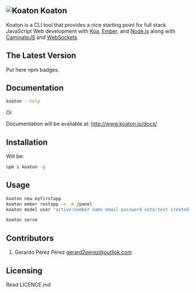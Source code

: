 ![Koaton](URL "bin/koaton-char.png") Koaton 
-----------
Koaton is a CLI tool that provides a nice starting point for full stack JavaScript Web development with [Koa](http://koajs.com/), [Ember](http://emberjs.com/), and [Node.js](http://www.nodejs.org/) along with [CaminateJS](http://www.camintejs.com/) and [WebSockets](https://developer.mozilla.org/en/docs/WebSockets).

  The Latest Version
  ------------------

  Put here npm badges.

## Documentation

```bash
koaton --help
```
Or

Documentation will be avaliable at:
<http://www.koaton.io/docs/>

## Installation

  Will be:
  ```bash
  npm i koaton -g
  ```

## Usage
```bash
koaton new myfirstapp
koaton ember restapp -n -m /panel
koaton model user "active:number name email password note:text created:date"

koaton serve
```

## Contributors

1. Gerardo Pérez Pérez <gerard2perez@outllok.com>


## Licensing
Read LICENCE.md